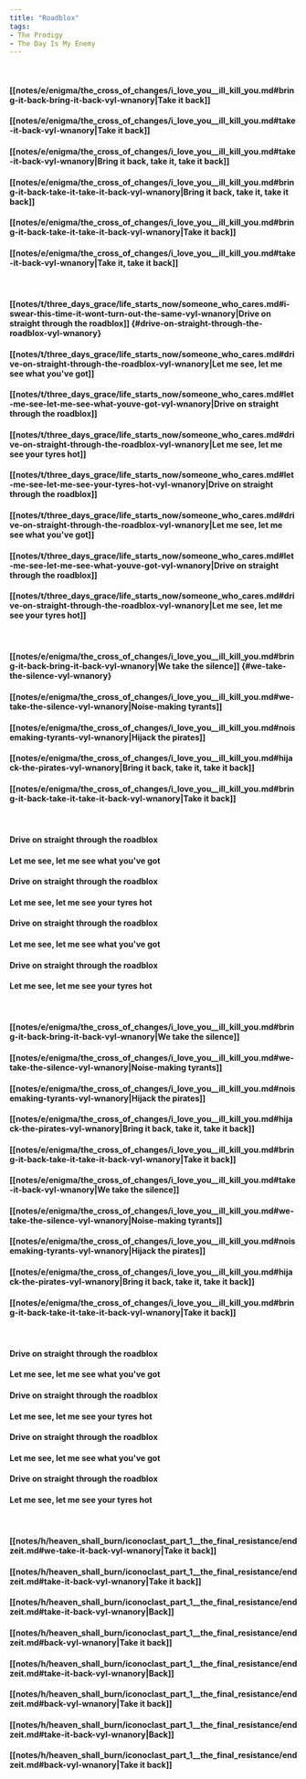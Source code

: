 ```yaml
---
title: "Roadblox"
tags:
- The Prodigy
- The Day Is My Enemy
---
```

&nbsp;
#### [[notes/e/enigma/the_cross_of_changes/i_love_you__ill_kill_you.md#bring-it-back-bring-it-back-vyl-wnanory|Take it back]]
#### [[notes/e/enigma/the_cross_of_changes/i_love_you__ill_kill_you.md#take-it-back-vyl-wnanory|Take it back]]
#### [[notes/e/enigma/the_cross_of_changes/i_love_you__ill_kill_you.md#take-it-back-vyl-wnanory|Bring it back, take it, take it back]]
#### [[notes/e/enigma/the_cross_of_changes/i_love_you__ill_kill_you.md#bring-it-back-take-it-take-it-back-vyl-wnanory|Bring it back, take it, take it back]]
#### [[notes/e/enigma/the_cross_of_changes/i_love_you__ill_kill_you.md#bring-it-back-take-it-take-it-back-vyl-wnanory|Take it back]]
#### [[notes/e/enigma/the_cross_of_changes/i_love_you__ill_kill_you.md#take-it-back-vyl-wnanory|Take it, take it back]]
&nbsp;
#### [[notes/t/three_days_grace/life_starts_now/someone_who_cares.md#i-swear-this-time-it-wont-turn-out-the-same-vyl-wnanory|Drive on straight through the roadblox]] {#drive-on-straight-through-the-roadblox-vyl-wnanory}
#### [[notes/t/three_days_grace/life_starts_now/someone_who_cares.md#drive-on-straight-through-the-roadblox-vyl-wnanory|Let me see, let me see what you've got]]
#### [[notes/t/three_days_grace/life_starts_now/someone_who_cares.md#let-me-see-let-me-see-what-youve-got-vyl-wnanory|Drive on straight through the roadblox]]
#### [[notes/t/three_days_grace/life_starts_now/someone_who_cares.md#drive-on-straight-through-the-roadblox-vyl-wnanory|Let me see, let me see your tyres hot]]
#### [[notes/t/three_days_grace/life_starts_now/someone_who_cares.md#let-me-see-let-me-see-your-tyres-hot-vyl-wnanory|Drive on straight through the roadblox]]
#### [[notes/t/three_days_grace/life_starts_now/someone_who_cares.md#drive-on-straight-through-the-roadblox-vyl-wnanory|Let me see, let me see what you've got]]
#### [[notes/t/three_days_grace/life_starts_now/someone_who_cares.md#let-me-see-let-me-see-what-youve-got-vyl-wnanory|Drive on straight through the roadblox]]
#### [[notes/t/three_days_grace/life_starts_now/someone_who_cares.md#drive-on-straight-through-the-roadblox-vyl-wnanory|Let me see, let me see your tyres hot]]
&nbsp;
#### [[notes/e/enigma/the_cross_of_changes/i_love_you__ill_kill_you.md#bring-it-back-bring-it-back-vyl-wnanory|We take the silence]] {#we-take-the-silence-vyl-wnanory}
#### [[notes/e/enigma/the_cross_of_changes/i_love_you__ill_kill_you.md#we-take-the-silence-vyl-wnanory|Noise-making tyrants]]
#### [[notes/e/enigma/the_cross_of_changes/i_love_you__ill_kill_you.md#noisemaking-tyrants-vyl-wnanory|Hijack the pirates]]
#### [[notes/e/enigma/the_cross_of_changes/i_love_you__ill_kill_you.md#hijack-the-pirates-vyl-wnanory|Bring it back, take it, take it back]]
#### [[notes/e/enigma/the_cross_of_changes/i_love_you__ill_kill_you.md#bring-it-back-take-it-take-it-back-vyl-wnanory|Take it back]]
&nbsp;
#### Drive on straight through the roadblox
#### Let me see, let me see what you've got
#### Drive on straight through the roadblox
#### Let me see, let me see your tyres hot
#### Drive on straight through the roadblox
#### Let me see, let me see what you've got
#### Drive on straight through the roadblox
#### Let me see, let me see your tyres hot
&nbsp;
#### [[notes/e/enigma/the_cross_of_changes/i_love_you__ill_kill_you.md#bring-it-back-bring-it-back-vyl-wnanory|We take the silence]]
#### [[notes/e/enigma/the_cross_of_changes/i_love_you__ill_kill_you.md#we-take-the-silence-vyl-wnanory|Noise-making tyrants]]
#### [[notes/e/enigma/the_cross_of_changes/i_love_you__ill_kill_you.md#noisemaking-tyrants-vyl-wnanory|Hijack the pirates]]
#### [[notes/e/enigma/the_cross_of_changes/i_love_you__ill_kill_you.md#hijack-the-pirates-vyl-wnanory|Bring it back, take it, take it back]]
#### [[notes/e/enigma/the_cross_of_changes/i_love_you__ill_kill_you.md#bring-it-back-take-it-take-it-back-vyl-wnanory|Take it back]]
#### [[notes/e/enigma/the_cross_of_changes/i_love_you__ill_kill_you.md#take-it-back-vyl-wnanory|We take the silence]]
#### [[notes/e/enigma/the_cross_of_changes/i_love_you__ill_kill_you.md#we-take-the-silence-vyl-wnanory|Noise-making tyrants]]
#### [[notes/e/enigma/the_cross_of_changes/i_love_you__ill_kill_you.md#noisemaking-tyrants-vyl-wnanory|Hijack the pirates]]
#### [[notes/e/enigma/the_cross_of_changes/i_love_you__ill_kill_you.md#hijack-the-pirates-vyl-wnanory|Bring it back, take it, take it back]]
#### [[notes/e/enigma/the_cross_of_changes/i_love_you__ill_kill_you.md#bring-it-back-take-it-take-it-back-vyl-wnanory|Take it back]]
&nbsp;
#### Drive on straight through the roadblox
#### Let me see, let me see what you've got
#### Drive on straight through the roadblox
#### Let me see, let me see your tyres hot
#### Drive on straight through the roadblox
#### Let me see, let me see what you've got
#### Drive on straight through the roadblox
#### Let me see, let me see your tyres hot
&nbsp;
#### [[notes/h/heaven_shall_burn/iconoclast_part_1__the_final_resistance/endzeit.md#we-take-it-back-vyl-wnanory|Take it back]]
#### [[notes/h/heaven_shall_burn/iconoclast_part_1__the_final_resistance/endzeit.md#take-it-back-vyl-wnanory|Take it back]]
#### [[notes/h/heaven_shall_burn/iconoclast_part_1__the_final_resistance/endzeit.md#take-it-back-vyl-wnanory|Back]]
#### [[notes/h/heaven_shall_burn/iconoclast_part_1__the_final_resistance/endzeit.md#back-vyl-wnanory|Take it back]]
#### [[notes/h/heaven_shall_burn/iconoclast_part_1__the_final_resistance/endzeit.md#take-it-back-vyl-wnanory|Back]]
#### [[notes/h/heaven_shall_burn/iconoclast_part_1__the_final_resistance/endzeit.md#back-vyl-wnanory|Take it back]]
#### [[notes/h/heaven_shall_burn/iconoclast_part_1__the_final_resistance/endzeit.md#take-it-back-vyl-wnanory|Back]]
#### [[notes/h/heaven_shall_burn/iconoclast_part_1__the_final_resistance/endzeit.md#back-vyl-wnanory|Take it back]]

